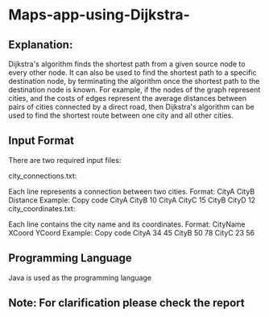 # Maps-app-using-Dijkstra-

## Explanation:
Dijkstra's algorithm finds the shortest path from a given source node to every other node. It can also be used to find the shortest path to a specific destination node, by terminating the algorithm once the shortest path to the destination node is known. For example, if the nodes of the graph represent cities, and the costs of edges represent the average distances between pairs of cities connected by a direct road, then Dijkstra's algorithm can be used to find the shortest route between one city and all other cities.

## Input Format
There are two required input files:

city_connections.txt:

Each line represents a connection between two cities.
Format: CityA CityB Distance
Example:
Copy code
CityA CityB 10
CityA CityC 15
CityB CityD 12
city_coordinates.txt:

Each line contains the city name and its coordinates.
Format: CityName XCoord YCoord
Example:
Copy code
CityA 34 45
CityB 50 78
CityC 23 56

## Programming Language
Java is used as the programming language

## Note: For clarification please check the report

